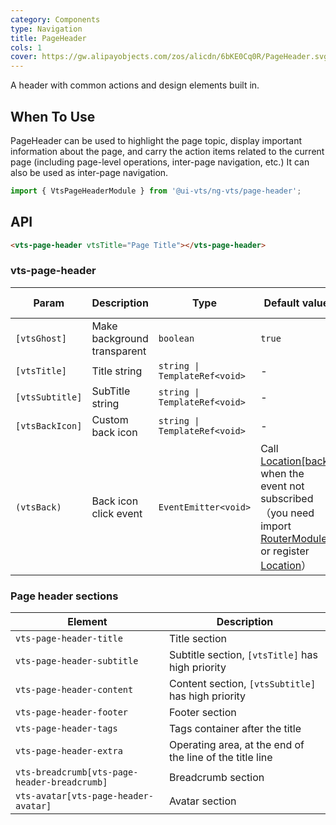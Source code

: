 ```yaml
---
category: Components
type: Navigation
title: PageHeader
cols: 1
cover: https://gw.alipayobjects.com/zos/alicdn/6bKE0Cq0R/PageHeader.svg
---
```


A header with common actions and design elements built in.

## When To Use

PageHeader can be used to highlight the page topic, display important information about the page, and carry the action items related to the current page (including page-level operations, inter-page navigation, etc.) It can also be used as inter-page navigation.

```ts
import { VtsPageHeaderModule } from '@ui-vts/ng-vts/page-header';
```

## API

```html
<vts-page-header vtsTitle="Page Title"></vts-page-header>
```

### vts-page-header
| Param | Description | Type | Default value | Global Config |
| ----- | ----------- | ---- | ------------- | ------------- |
| `[vtsGhost]` | Make background transparent | `boolean` | `true` | ✅ |
| `[vtsTitle]` | Title string | `string \| TemplateRef<void>` | - | - |
| `[vtsSubtitle]` | SubTitle string | `string \| TemplateRef<void>` | - | - |
| `[vtsBackIcon]` | Custom back icon | `string \| TemplateRef<void>` | - | - |
| `(vtsBack)` | Back icon click event | `EventEmitter<void>` | Call [Location[back]](https://angular.io/api/common/Location#back) when the event not subscribed（you need import [RouterModule](https://angular.io/api/router/RouterModule) or register [Location](https://angular.io/api/common/Location)）| - |

### Page header sections
| Element | Description |
| ----- | ----- |
| `vts-page-header-title` | Title section |
| `vts-page-header-subtitle` | Subtitle section, `[vtsTitle]` has high priority |
| `vts-page-header-content` | Content section, `[vtsSubtitle]` has high priority |
| `vts-page-header-footer` | Footer section |
| `vts-page-header-tags` |  Tags container after the title |
| `vts-page-header-extra` | Operating area, at the end of the line of the title line |
| `vts-breadcrumb[vts-page-header-breadcrumb]` | Breadcrumb section |
| `vts-avatar[vts-page-header-avatar]` | Avatar section |
